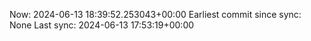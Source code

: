 Now: 2024-06-13 18:39:52.253043+00:00 Earliest commit since sync: None Last sync: 2024-06-13 17:53:19+00:00
